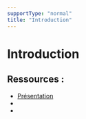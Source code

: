 ```yaml
---
supportType: "normal"
title: "Introduction"
---
```


# Introduction

## Ressources :

- [Présentation]()
- []()
- []()
